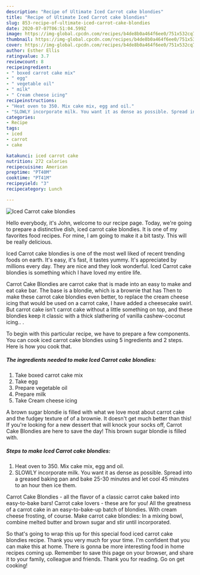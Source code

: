 ```yaml
---
description: "Recipe of Ultimate Iced Carrot cake blondies"
title: "Recipe of Ultimate Iced Carrot cake blondies"
slug: 853-recipe-of-ultimate-iced-carrot-cake-blondies
date: 2020-07-07T06:51:04.599Z
image: https://img-global.cpcdn.com/recipes/b4de8b0a464f6ee0/751x532cq70/iced-carrot-cake-blondies-recipe-main-photo.jpg
thumbnail: https://img-global.cpcdn.com/recipes/b4de8b0a464f6ee0/751x532cq70/iced-carrot-cake-blondies-recipe-main-photo.jpg
cover: https://img-global.cpcdn.com/recipes/b4de8b0a464f6ee0/751x532cq70/iced-carrot-cake-blondies-recipe-main-photo.jpg
author: Esther Ellis
ratingvalue: 3.7
reviewcount: 8
recipeingredient:
- " boxed carrot cake mix"
- " egg"
- " vegetable oil"
- " milk"
- " Cream cheese icing"
recipeinstructions:
- "Heat oven to 350. Mix cake mix, egg and oil."
- "SLOWLY incorporate milk. You want it as dense as possible. Spread into a greased baking pan and bake 25-30 minutes and let cool 45 minutes to an hour then ice them."
categories:
- Recipe
tags:
- iced
- carrot
- cake

katakunci: iced carrot cake 
nutrition: 272 calories
recipecuisine: American
preptime: "PT40M"
cooktime: "PT41M"
recipeyield: "3"
recipecategory: Lunch

---
```



![Iced Carrot cake blondies](https://img-global.cpcdn.com/recipes/b4de8b0a464f6ee0/751x532cq70/iced-carrot-cake-blondies-recipe-main-photo.jpg)

Hello everybody, it's John, welcome to our recipe page. Today, we're going to prepare a distinctive dish, iced carrot cake blondies. It is one of my favorites food recipes. For mine, I am going to make it a bit tasty. This will be really delicious.

Iced Carrot cake blondies is one of the most well liked of recent trending foods on earth. It's easy, it's fast, it tastes yummy. It's appreciated by millions every day. They are nice and they look wonderful. Iced Carrot cake blondies is something which I have loved my entire life.

Carrot Cake Blondies are carrot cake that is made into an easy to make and eat cake bar. The base is a blondie, which is a brownie that has Then to make these carrot cake blondies even better, to replace the cream cheese icing that would be used on a carrot cake, I have added a cheesecake swirl. But carrot cake isn&#39;t carrot cake without a little something on top, and these blondies keep it classic with a thick slathering of vanilla cashew-coconut icing.. .


To begin with this particular recipe, we have to prepare a few components. You can cook iced carrot cake blondies using 5 ingredients and 2 steps. Here is how you cook that.

<!--inarticleads1-->

##### The ingredients needed to make Iced Carrot cake blondies:

1. Take  boxed carrot cake mix
1. Take  egg
1. Prepare  vegetable oil
1. Prepare  milk
1. Take  Cream cheese icing


A brown sugar blondie is filled with what we love most about carrot cake and the fudgey texture of of a brownie. It doesn&#39;t get much better than this! If you&#39;re looking for a new dessert that will knock your socks off, Carrot Cake Blondies are here to save the day! This brown sugar blondie is filled with. 

<!--inarticleads2-->

##### Steps to make Iced Carrot cake blondies:

1. Heat oven to 350. Mix cake mix, egg and oil.
1. SLOWLY incorporate milk. You want it as dense as possible. Spread into a greased baking pan and bake 25-30 minutes and let cool 45 minutes to an hour then ice them.


Carrot Cake Blondies - all the flavor of a classic carrot cake baked into easy-to-bake bars! Carrot cake lovers - these are for you! All the greatness of a carrot cake in an easy-to-bake-up batch of blondies. With cream cheese frosting, of course. Make carrot cake blondies: In a mixing bowl, combine melted butter and brown sugar and stir until incorporated. 

So that's going to wrap this up for this special food iced carrot cake blondies recipe. Thank you very much for your time. I'm confident that you can make this at home. There is gonna be more interesting food in home recipes coming up. Remember to save this page on your browser, and share it to your family, colleague and friends. Thank you for reading. Go on get cooking!
